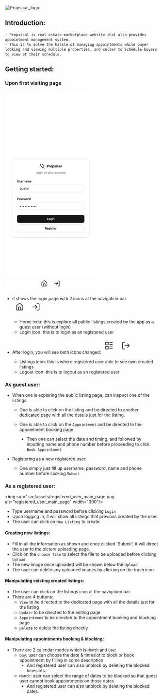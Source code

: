 <img src=".src/assets/Propsical_logo.png" alt="Propsical_logo" width="100"/>

## Introduction:

    - Propsical is real estate marketplace website that also provides appointment management system.
    - This is to solve the hassle of managing appointments while buyer looking and viewing multiple properties, and seller to schedule buyers to view at their schedule.

## Getting started:

### Upon first visiting page

<img src="./src/assets/first_page.png" alt="first_page" width="300"/>

- it shows the login page with 2 icons at the navigation bar:
  <img src="./src/assets/before_login.png" alt="before_login" width="100"/>

  - Home icon: this is explore all public listings created by the app as a guest user (without login)
  - Login icon: this is to login as an registered user

- After login, you will see both icons changed:
  <img src="./src/assets/after_login.png" alt="after_login" width="100"/>
  - Listings icon: this is where registered user able to see own created listings
  - Logout icon: this is to logout as an registered user

### As guest user:

- When one is exploring the public listing page, can inspect one of the listings:

  - One is able to click on the listing and be directed to another dedicated page with all the details just for the listing.
  - One is able to click on the `Appointment` and be directed to the appointment booking page.

    - Then one can select the date and timing, and followed by inputting name and phone number before proceeding to click `Book Appointment`

- Registering as a new registered user:

  - One simply just fill up username, password, name and phone number before clicking `Submit`

### As a registered user:

<img src=".src/assets/registered_user_main_page.png alt="registered_user_main_page" width="300"/>

- Type username and password before clicking `Login`
- Upon logging in, it will show all listings that previous created by the user.
- The user can click on `New Listing` to create.

#### Creating new listings:

- Fill in all the information as shown and once clicked 'Submit', it will direct the user to the picture uploading page.
- Click on the `choose file` to select the file to be uploaded before clicking `Upload`
- The new image once uploaded will be shown below the `Upload`
- The user can delete any uploaded images by clicking on the trash icon

#### Manipulating existing created listings:

- The user can click on the listings icon at the navigation bar.
- There are 4 buttons:
  - `View` to be directed to the dedicated page with all the details just for the listing
  - `Update` to be directed to the editing page
  - `Appointment` to be directed to the appointment booking and blocking page
  - `Delete` to delete the listing directly

#### Manipulating appointments booking & blocking:

- There are 2 calendar modes which is `Month` and `Day`:
  - `Day`: user can choose the date & timeslot to block or book appointment by filling in some description
    - And registered user can also unblock by deleting the blocked timeslots.
  - `Month`: user can select the range of dates to be blocked so that guest user cannot book appointments on those dates
    - And registered user can also unblock by deleting the blocked dates.
